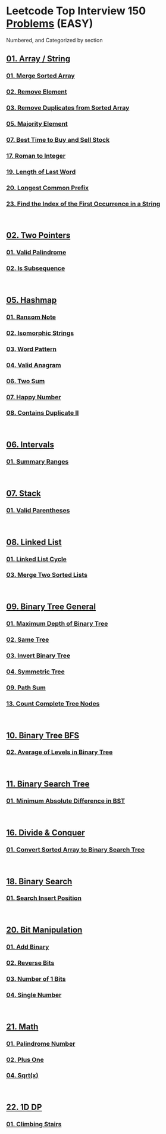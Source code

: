 # Leetcode Top Interview 150 [Problems](https://leetcode.com/studyplan/top-interview-150/) (EASY)

Numbered, and Categorized by section

## [01. Array / String](/01-array-string/)
  ### [01. Merge Sorted Array](/01-array-string/01_merge_sorted_array.py)
  ### [02. Remove Element](/01-array-string/02_remove_element.py)
  ### [03. Remove Duplicates from Sorted Array](/01-array-string/03_remove_duplicates_from_sorted_array.py)
  ### [05. Majority Element](/01-array-string/05_majority_element.py)
  ### [07. Best Time to Buy and Sell Stock](/01-array-string/07_best_time_to_buy_and_sell_stock.py)
  ### [17. Roman to Integer](/01-array-string/17_roman_to_integer.py)
  ### [19. Length of Last Word](/01-array-string/19_length_of_last_word.py)
  ### [20. Longest Common Prefix](/01-array-string/20_longest_common_prefix.py)
  ### [23. Find the Index of the First Occurrence in a String](/01-array-string/23_find_the_index_of_the_first_occurrence_in_a_string.py)

<br/>

## [02. Two Pointers](/02-two-pointers/)
  ### [01. Valid Palindrome](/02-two-pointers/01_valid_palindrome.py)
  ### [02. Is Subsequence](/02-two-pointers/02_is_subsequence.py)

<br/>

## [05. Hashmap](/05-hashmap/)
  ### [01. Ransom Note](/05-hashmap/01_ransom_note.py)
  ### [02. Isomorphic Strings](/05-hashmap/02_isomorphic_strings.py)
  ### [03. Word Pattern](/05-hashmap/03_word_pattern.py)
  ### [04. Valid Anagram](/05-hashmap/04_valid_anagram.py)
  ### [06. Two Sum](/05-hashmap/06_two_sum.py)
  ### [07. Happy Number](/05-hashmap/07_happy_number.py)
  ### [08. Contains Duplicate II](/05-hashmap/08_contains_duplicate_ii.py)

<br/>

## [06. Intervals](/06-intervals/)
  ### [01. Summary Ranges](/06-intervals/01_summary_ranges.py)

<br/>

## [07. Stack](/07-stack/)
  ### [01. Valid Parentheses](/07-stack/01_valid_parentheses.py)

<br/>

## [08. Linked List](/08-linked-list/)
  ### [01. Linked List Cycle](/08-linked-list/01_linked_list_cycle.py)
  ### [03. Merge Two Sorted Lists](/08-linked-list/03_merge_two_sorted_lists.py)

<br/>

## [09. Binary Tree General](/09-binary-tree-general/)
  ### [01. Maximum Depth of Binary Tree](/09-binary-tree-general/01_maximum_depth_of_binary_tree.py)
  ### [02. Same Tree](/09-binary-tree-general/02_same_tree.py)
  ### [03. Invert Binary Tree](/09-binary-tree-general/03_invert_binary_tree.py)
  ### [04. Symmetric Tree](/09-binary-tree-general/04_symmetric_tree.py)
  ### [09. Path Sum](/09-binary-tree-general/09_path_sum.py)
  ### [13. Count Complete Tree Nodes](/09-binary-tree-general/13_count_complete_tree_nodes.py)

<br/>

## [10. Binary Tree BFS](/10-binary-tree-bfs/)
  ### [02. Average of Levels in Binary Tree](/10-binary-tree-bfs/02_average_of_levels_in_binary_tree.py)

<br/>

## [11. Binary Search Tree](/11-binary-search-tree/)
  ### [01. Minimum Absolute Difference in BST](/11-binary-search-tree/01_minimum_absolute_difference_in_bst.py)

<br/>

## [16. Divide & Conquer](/16-divide-and-conquer/)
  ### [01. Convert Sorted Array to Binary Search Tree](/16-divide-and-conquer/01_convert_sorted_array_to_binary_search_tree.py)

<br/>

## [18. Binary Search](/18-binary-search/)
  ### [01. Search Insert Position](/18-binary-search/01_search_insert_position.py)

<br/>

## [20. Bit Manipulation](/20-bit-manipulation/)
  ### [01. Add Binary](/20-bit-manipulation/01_add_binary.py)
  ### [02. Reverse Bits](/20-bit-manipulation/02_reverse_bits.py)
  ### [03. Number of 1 Bits](/20-bit-manipulation/03_number_of_1_bits.py)
  ### [04. Single Number](/20-bit-manipulation/04_single_number.py)

<br/>

## [21. Math](/21-math/)
  ### [01. Palindrome Number](/21-math/01_palindrome_number.py)
  ### [02. Plus One](/21-math/02_plus_one.py)
  ### [04. Sqrt(x)](/21-math/04_sqrt(x).py)

<br/>

## [22. 1D DP](/22-1d-dp/)
  ### [01. Climbing Stairs](/22-1d-dp/01_climbing_stairs.py)
